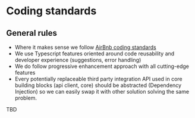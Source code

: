 # Coding standards

## General rules

- Where it makes sense we follow [AirBnb coding standards](https://github.com/airbnb/javascript)
- We use Typescript features oriented around code reusability and developer experience (suggestions, error handling)
- We do follow progressive enhancement approach with all cutting-edge features
- Every potentially replaceable third party integration API used in core building blocks (api client, core) should be abstracted (Dependency Injection) so we can easily swap it with other solution solving the same problem.

TBD